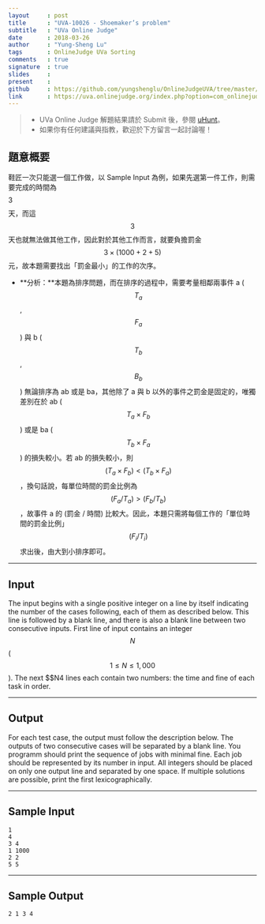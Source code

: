 ```yaml
---
layout     : post
title      : "UVA-10026 - Shoemaker’s problem"
subtitle   : "UVa Online Judge"
date       : 2018-03-26
author     : "Yung-Sheng Lu"
tags       : OnlineJudge UVa Sorting
comments   : true
signature  : true
slides     : 
present    :
github     : https://github.com/yungshenglu/OnlineJudgeUVA/tree/master/UVA-10026
link       : https://uva.onlinejudge.org/index.php?option=com_onlinejudge&Itemid=8&page=show_problem&problem=967
---
```


> * UVa Online Judge 解題結果請於 Submit 後，參閱 [uHunt](https://uhunt.onlinejudge.org/)。
> * 如果你有任何建議與指教，歡迎於下方留言一起討論喔！

## 題意概要

鞋匠一次只能選一個工作做，以 Sample Input 為例，如果先選第一件工作，則需要完成的時間為 $$$$3$$$$ 天，而這 $$3$$ 天也就無法做其他工作，因此對於其他工作而言，就要負擔罰金 $$3 \times (1000 + 2 + 5)$$ 元，故本題需要找出「罰金最小」的工作的次序。

* **分析：**本題為排序問題，而在排序的過程中，需要考量相鄰兩事件 a ($$T_a$$, $$F_a$$) 與 b ($$T_b$$, $$B_b$$) 無論排序為 ab 或是 ba，其他除了 a 與 b 以外的事件之罰金是固定的，唯獨差別在於 ab ($$T_a \times F_b$$) 或是 ba ($$T_b \times F_a$$) 的損失較小。若 ab 的損失較小，則 $$(T_a \times F_b) < (T_b \times F_a)$$，換句話說，每單位時間的罰金比例為 $$(F_a / T_a) > (F_b / T_b)$$，故事件 a 的 (罰金 / 時間) 比較大。因此，本題只需將每個工作的「單位時間的罰金比例」 $$(F_i / T_i)$$ 求出後，由大到小排序即可。

---
## Input

The input begins with a single positive integer on a line by itself indicating the number of the cases following, each of them as described below. This line is followed by a blank line, and there is also a blank line between two consecutive inputs. First line of input contains an integer $$N$$ ($$1 \le N \le 1,000$$). The next $$N4 lines each contain two numbers: the time and fine of each task in order.

---
## Output

For each test case, the output must follow the description below. The outputs of two consecutive cases will be separated by a blank line. You programm should print the sequence of jobs with minimal fine. Each job should be represented by its number in input. All integers should be placed on only one output line and separated by one space. If multiple solutions are possible, print the first lexicographically.

---
## Sample Input

```
1
4
3 4
1 1000
2 2
5 5
```

---
## Sample Output

```
2 1 3 4
```